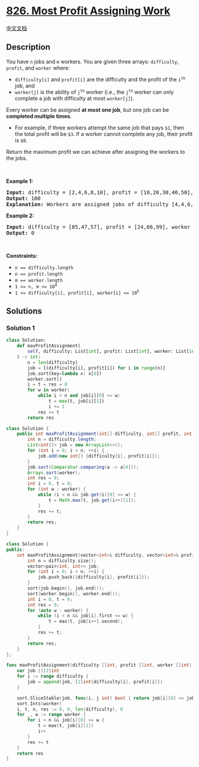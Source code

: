 # [826. Most Profit Assigning Work](https://leetcode.com/problems/most-profit-assigning-work)

[中文文档](/solution/0800-0899/0826.Most%20Profit%20Assigning%20Work/README.md)

## Description

<p>You have <code>n</code> jobs and <code>m</code> workers. You are given three arrays: <code>difficulty</code>, <code>profit</code>, and <code>worker</code> where:</p>

<ul>
	<li><code>difficulty[i]</code> and <code>profit[i]</code> are the difficulty and the profit of the <code>i<sup>th</sup></code> job, and</li>
	<li><code>worker[j]</code> is the ability of <code>j<sup>th</sup></code> worker (i.e., the <code>j<sup>th</sup></code> worker can only complete a job with difficulty at most <code>worker[j]</code>).</li>
</ul>

<p>Every worker can be assigned <strong>at most one job</strong>, but one job can be <strong>completed multiple times</strong>.</p>

<ul>
	<li>For example, if three workers attempt the same job that pays <code>$1</code>, then the total profit will be <code>$3</code>. If a worker cannot complete any job, their profit is <code>$0</code>.</li>
</ul>

<p>Return the maximum profit we can achieve after assigning the workers to the jobs.</p>

<p>&nbsp;</p>
<p><strong class="example">Example 1:</strong></p>

<pre>
<strong>Input:</strong> difficulty = [2,4,6,8,10], profit = [10,20,30,40,50], worker = [4,5,6,7]
<strong>Output:</strong> 100
<strong>Explanation:</strong> Workers are assigned jobs of difficulty [4,4,6,6] and they get a profit of [20,20,30,30] separately.
</pre>

<p><strong class="example">Example 2:</strong></p>

<pre>
<strong>Input:</strong> difficulty = [85,47,57], profit = [24,66,99], worker = [40,25,25]
<strong>Output:</strong> 0
</pre>

<p>&nbsp;</p>
<p><strong>Constraints:</strong></p>

<ul>
	<li><code>n == difficulty.length</code></li>
	<li><code>n == profit.length</code></li>
	<li><code>m == worker.length</code></li>
	<li><code>1 &lt;= n, m &lt;= 10<sup>4</sup></code></li>
	<li><code>1 &lt;= difficulty[i], profit[i], worker[i] &lt;= 10<sup>5</sup></code></li>
</ul>

## Solutions

### Solution 1

<!-- tabs:start -->

```python
class Solution:
    def maxProfitAssignment(
        self, difficulty: List[int], profit: List[int], worker: List[int]
    ) -> int:
        n = len(difficulty)
        job = [(difficulty[i], profit[i]) for i in range(n)]
        job.sort(key=lambda x: x[0])
        worker.sort()
        i = t = res = 0
        for w in worker:
            while i < n and job[i][0] <= w:
                t = max(t, job[i][1])
                i += 1
            res += t
        return res
```

```java
class Solution {
    public int maxProfitAssignment(int[] difficulty, int[] profit, int[] worker) {
        int n = difficulty.length;
        List<int[]> job = new ArrayList<>();
        for (int i = 0; i < n; ++i) {
            job.add(new int[] {difficulty[i], profit[i]});
        }
        job.sort(Comparator.comparing(a -> a[0]));
        Arrays.sort(worker);
        int res = 0;
        int i = 0, t = 0;
        for (int w : worker) {
            while (i < n && job.get(i)[0] <= w) {
                t = Math.max(t, job.get(i++)[1]);
            }
            res += t;
        }
        return res;
    }
}
```

```cpp
class Solution {
public:
    int maxProfitAssignment(vector<int>& difficulty, vector<int>& profit, vector<int>& worker) {
        int n = difficulty.size();
        vector<pair<int, int>> job;
        for (int i = 0; i < n; ++i) {
            job.push_back({difficulty[i], profit[i]});
        }
        sort(job.begin(), job.end());
        sort(worker.begin(), worker.end());
        int i = 0, t = 0;
        int res = 0;
        for (auto w : worker) {
            while (i < n && job[i].first <= w) {
                t = max(t, job[i++].second);
            }
            res += t;
        }
        return res;
    }
};
```

```go
func maxProfitAssignment(difficulty []int, profit []int, worker []int) int {
	var job [][2]int
	for i := range difficulty {
		job = append(job, [2]int{difficulty[i], profit[i]})
	}

	sort.SliceStable(job, func(i, j int) bool { return job[i][0] <= job[j][0] })
	sort.Ints(worker)
	i, t, n, res := 0, 0, len(difficulty), 0
	for _, w := range worker {
		for i < n && job[i][0] <= w {
			t = max(t, job[i][1])
			i++
		}
		res += t
	}
	return res
}
```

<!-- tabs:end -->

<!-- end -->
